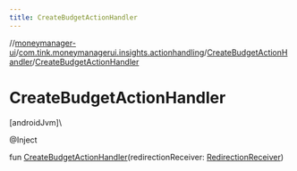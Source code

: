 ```yaml
---
title: CreateBudgetActionHandler
---
```

//[moneymanager-ui](../../../index.html)/[com.tink.moneymanagerui.insights.actionhandling](../index.html)/[CreateBudgetActionHandler](index.html)/[CreateBudgetActionHandler](-create-budget-action-handler.html)



# CreateBudgetActionHandler



[androidJvm]\




@Inject



fun [CreateBudgetActionHandler](-create-budget-action-handler.html)(redirectionReceiver: [RedirectionReceiver](../../se.tink.android.redirection/-redirection-receiver/index.html))




